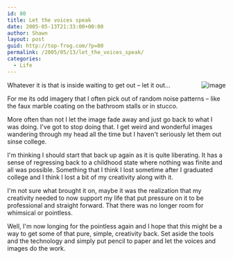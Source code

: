 ```yaml
---
id: 80
title: Let the voices speak
date: 2005-05-13T21:33:00+00:00
author: Shawn
layout: post
guid: http://top-frog.com/?p=80
permalink: /2005/05/13/let_the_voices_speak/
categories:
  - Life
---
```

<img style="float: right; margin-left: 20px;" src="https://top-frog.com/images/articles/thing.png" alt="image" />Whatever it is that is inside waiting to get out – let it out…

For me its odd imagery that I often pick out of random noise patterns – like the faux marble coating on the bathroom stalls or in stucco.

More often than not I let the image fade away and just go back to what I was doing. I've got to stop doing that. I get weird and wonderful images wandering through my head all the time but I haven't seriously let them out sinse college.



I'm thinking I should start that back up again as it is quite liberating. It has a sense of regressing back to a childhood state where nothing was finite and all was possible. Something that I think I lost sometime after I graduated college and I think I lost a bit of my creativity along with it.

I'm not sure what brought it on, maybe it was the realization that my creativity needed to now support my life that put pressure on it to be professional and straight forward. That there was no longer room for whimsical or pointless.

Well, I'm now longing for the pointless again and I hope that this might be a way to get some of that pure, simple, creativity back. Set aside the tools and the technology and simply put pencil to paper and let the voices and images do the work.